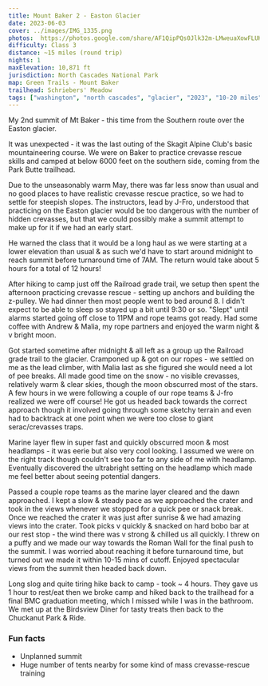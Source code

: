 ```yaml
---
title: Mount Baker 2 - Easton Glacier
date: 2023-06-03
cover: ../images/IMG_1335.png
photos:  https://photos.google.com/share/AF1QipPQs0Jlk32m-LMweuaXowFLUKb23uY4_bF4-rTx0ZWcLU45qbIRdjVRaFGcF1G53w?key=aU5mMjNHcHpMOUNKajZPaFVHbXZXZkhQNGRUVC1n
difficulty: Class 3
distance: ~15 miles (round trip)
nights: 1
maxElevation: 10,871 ft
jurisdiction: North Cascades National Park
map: Green Trails - Mount Baker
trailhead: Schriebers' Meadow
tags: ["washington", "north cascades", "glacier", "2023", "10-20 miles", "ascent", "mt baker", "volcano", "mountaineering", "alpine", "easton glacier", "sac", "rope team"]
---
```


My 2nd summit of Mt Baker - this time from the Southern route over the Easton glacier.

It was unexpected - it was the last outing of the Skagit Alpine Club's basic mountaineering course.
We were on Baker to practice crevasse rescue skills and camped at below 6000 feet on the southern side,
coming from the Park Butte trailhead.

Due to the unseasonably warm May, there was far less snow than usual and no good places to have realistic
crevasse rescue practice, so we had to settle for steepish slopes.  The instructors, lead by J-Fro,
understood that practicing on the Easton glacier would be too dangerous with the number of hidden crevasses,
but that we could possibly make a summit attempt to make up for it if we had an early start.

He warned the class that it would be a long haul as we were starting at a lower elevation than usual & as such
we'd have to start around midnight to reach summit before turnaround time of 7AM.  The return would take about
5 hours for a total of 12 hours!

After hiking to camp just off the Railroad grade trail, we setup then spent the afternoon practicing crevasse
rescue - setting up anchors and building the z-pulley.  We had dinner then most people went to bed around 8.
I didn't expect to be able to sleep so stayed up a bit until 9:30 or so.  "Slept" until alarms started going off
close to 11PM and rope teams got ready.  Had some coffee with Andrew & Malia, my rope partners and enjoyed the
warm night & v bright moon.

Got started sometime after midnight & all left as a group up the Railroad grade trail to the glacier.  Cramponed up
& got on our ropes - we settled on me as the lead climber, with Malia last as she figured she would need a lot of
pee breaks.  All made good time on the snow - no visible crevasses, relatively warm & clear skies, though the moon
obscurred most of the stars.  A few hours in we were following a couple of our rope teams & J-fro realized we were
off course!  He got us headed back towards the correct approach though it involved going through some sketchy
terrain and even had to backtrack at one point when we were too close to giant serac/crevasses traps.

Marine layer flew in super fast and quickly obscurred moon & most headlamps - it was eerie but also very cool looking.
I assumed we were on the right track though couldn't see too far to any side of me with headlamp.  Eventually
discovered the ultrabright setting on the headlamp which made me feel better about seeing potential dangers.

Passed a couple rope teams as the marine layer cleared and the dawn approached.  I kept a slow & steady pace as
we approached the crater and took in the views whenever we stopped for a quick pee or snack break.  Once we reached
the crater it was just after sunrise & we had amazing views into the crater.  Took picks v quickly & snacked on
hard bobo bar at our rest stop - the wind there was v strong & chilled us all quickly.  I threw on a puffy
and we made our way towards the Roman Wall for the final push to the summit.  I was worried about reaching it
before turnaround time, but turned out we made it within 10-15 mins of cutoff.  Enjoyed spectacular views from
the summit then headed back down.

Long slog and quite tiring hike back to camp - took ~ 4 hours.  They gave us 1 hour to rest/eat then we broke camp
and hiked back to the trailhead for a final BMC graduation meeting, which I missed while I was in the bathroom.
We met up at the Birdsview Diner for tasty treats then back to the Chuckanut Park & Ride.

### Fun facts

- Unplanned summit
- Huge number of tents nearby for some kind of mass crevasse-rescue training


